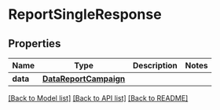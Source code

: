 # ReportSingleResponse


## Properties
Name | Type | Description | Notes
------------ | ------------- | ------------- | -------------
**data** | [**DataReportCampaign**](DataReportCampaign.md) |  | 


[[Back to Model list]](../../README.md#models) [[Back to API list]](../../README.md#available-methods) [[Back to README]](../../README.md)


